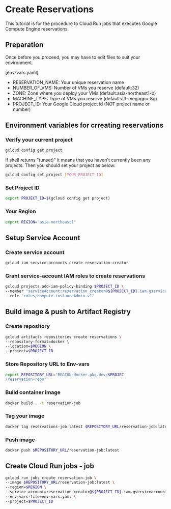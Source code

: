 # Create Reservations
This tutorial is for the procedure to Cloud Run jobs that executes Google Compute Engine reservations.

## Preparation
Once before you proceed, you may have to edit files to suit your environment.

[env-vars.yaml]
* RESERVATION_NAME: Your unique reservation name
* NUMBER_OF_VMS: Number of VMs you reserve (default:32)
* ZONE: Zone where you deploy your VMs (default:asia-northeast1-b)
* MACHINE_TYPE: Type of VMs you reserve (default:a3-megagpu-8g)
* PROJECT_ID: Your Google Cloud project id (NOT project name or number)


## Environment variables for crreating reservations
### Verify your current project
```bash
gcloud config get project
```
If shell returns "(unset)" it means that you haven't currently been any projects. Then you should set your project as below:
```bash
gcloud config set project [YOUR_PROJECT_ID]
```

### Set Project ID
```bash
export PROJECT_ID=$(gcloud config get project)
```

### Your Region
```bash
export REGION="asia-northeast1"
```

## Setup Service Account
### Create service account
```bash
gcloud iam service-accounts create reservation-creator
```
### Grant service-account IAM roles to create reservations
```bash
gcloud projects add-iam-policy-binding $PROJECT_ID \
--member "serviceAccount:reservation_creator@${PROJECT_ID}.iam.gserviceaccount.com" \
--role "roles/compute.instanceAdmin.v1"
```
## Build image & push to Artifact Registry
### Create repository
```bash
gcloud artifacts repositories create reservations \
--repository-format=docker \
--location=$REGION \
--project=$PROJECT_ID
```

### Store Repository URL to Env-vars
```bash
export REPOSITORY_URL="REGION-docker.pkg.dev/$PROJEC
/reservation-repo"
```

### Build container image
```bash
docker build . -t reservation-job
```

### Tag your image
```bash
docker tag reservations-job:latest $REPOSITORY_URL/reservation-job:latest
```

### Push image
```bash
docker push $REPOSITORY_URL/reservation-job:latest
```

## Create Cloud Run jobs - job
```bash
gcloud run jobs create reservation-job \
--image $REPOSITORY_URL/reservation-job:latest \
--region=$REGION \
--service-account=reservation-creator@${PROJECT_ID}.iam.gserviceaccount.com \
--env-vars-file=env-vars.yaml \
--project=$PROJECT_ID
```
